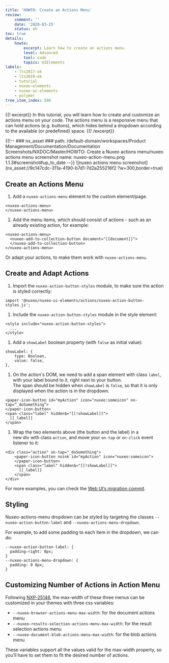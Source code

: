 ```yaml
---
title: 'HOWTO: Create an Actions Menu'
review:
    comment: ''
    date: '2020-03-25'
    status: ok
toc: true
details:
    howto:
        excerpt: Learn how to create an actions menu.
        level: Advanced
        tool: code
        topics: UIElements
labels:
    - lts2017-ok
    - lts2019-ok
    - tutorial
    - nuxeo-elements
    - nuxeo-ui-elements
    - polymer
tree_item_index: 500
---
```


{{! excerpt}}
In this tutorial, you will learn how to create and customize an actions menu on your code. The actions menu is a responsive menu that can hold actions (e.g. buttons), which hides behind a dropdown according to the available (or predefined) space.
{{! /excerpt}}

{{!--     ### nx_asset ###
    path: /default-domain/workspaces/Product Management/Documentation/Documentation Screenshots/NXDOC/Master/HOWTO: Create a Nuxeo actions menu/nuxeo actions menu screenshot
    name: nuxeo-action-menu.png
    1.1.3#screenshot#up_to_date
--}}
![nuxeo actions menu screenshot](nx_asset://9c147cdc-311a-4190-b7d1-7d2a255216f2 ?w=300,border=true)

## Create an Actions Menu

1. Add a `nuxeo-actions-menu` element to the custom element/page.
  ```
  <nuxeo-actions-menu>
  </nuxeo-actions-menu>
  ```

1. Add the menu items, which should consist of actions - such as an already existing action, for example:
  ```
  <nuxeo-actions-menu>
    <nuxeo-add-to-collection-button document="[[document]]">
    </nuxeo-add-to-collection-button>
  </nuxeo-actions-menu>
  ```

Or adapt your actions, to make them work with `nuxeo-actions-menu`.

## Create and Adapt Actions

1. Import the `nuxeo-action-button-styles` module, to make sure the action is styled correctly:
  ```
  import '@nuxeo/nuxeo-ui-elements/actions/nuxeo-action-button-styles.js';
  ```

1. Include the `nuxeo-action-button-styles` module in the style element:
  ```
  <style include="nuxeo-action-button-styles">
    ...
  </style>
  ```

1. Add a `showLabel` boolean property (with `false` as initial value):

  ```
  showLabel: {
      type: Boolean,
      value: false,
  },
  ```

1. On the action's DOM, we need to add a span element with class `label`, with your label bound to it, right next to your button. </br>
  The span should be hidden when `showLabel` is `false`, so that it is only displayed when the action is in the dropdown.
  ```
  <paper-icon-button id="myAction" icon="nuxeo:someicon" on-tap=”_doSomething”>
  </paper-icon-button>
  <span class="label" hidden$="[[!showLabel]]">
    [[_label]]
  </span>
  ```

1. Wrap the two elements above (the button and the label) in a new div with class `action`, and move your `on-tap` or `on-click` event listener to it:

  ```
  <div class="action" on-tap="_doSomething">
      <paper-icon-button noink id="myAction" icon="nuxeo:someicon">
      </paper-icon-button>
      <span class="label" hidden$="[[!showLabel]]">
        [[_label]]
      </span>
  </div>
  ```

For more examples, you can check the [Web UI’s migration commit](https://github.com/nuxeo/nuxeo-web-ui/commit/60d5b637ef093d8279447d550391e686771ba115).

## Styling

Nuxeo-actions-menu dropdown can be styled by targeting the classes `--nuxeo-action-button-label` and `--nuxeo-actions-menu-dropdown`.

For example, to add some padding to each item in the dropdown, we can do:

```
--nuxeo-action-button-label: {
  padding-right: 8px;
}
--nuxeo-actions-menu-dropdown: {
  padding: 0 8px;
}
```

## Customizing Number of Actions in Action Menu

Following [NXP-25146](https://jira.nuxeo.com/browse/NXP-25146), the max-width of these three menus can be customized in your themes with three css variables:

- `--nuxeo-browser-actions-menu-max-width`: for the document actions menu
- `--nuxeo-results-selection-actions-menu-max-width`: for the result selection actions menu
- `--nuxeo-document-blob-actions-menu-max-width`: for the blob actions menu

These variables support all the values valid for the max-width property, so you’ll have to set them to fit the desired number of actions.
